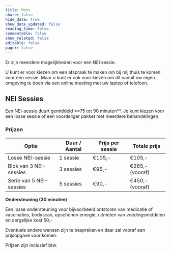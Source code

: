 ```yaml
---
title: Mens
share: false
hide_date: true
show_date_updated: false
reading_time: false
commentable: false
show_related: false
editable: false
pager: false
---
```


Er zijn meerdere mogelijkheden voor een NEI sessie.

<p>U kunt er voor kiezen om een afspraak te maken om bij mij thuis te komen voor een sessie.
Maar u kunt er ook voor kiezen om dit vanuit uw eigen omgeving te doen via een online meeting met uw laptop of telefoon.</p>

## NEI Sessies

<p>Een NEI-sessie duurt gemiddeld **75 tot 90 minuten**.  
Je kunt kiezen voor een losse sessie of een voordeliger pakket met meerdere behandelingen.</p>

### Prijzen

| Optie                          | Duur / Aantal | Prijs per sessie | Totale prijs   |
|--------------------------------|---------------|------------------|----------------|
| Losse NEI-sessie               | 1 sessie      | €105,-           | €105,-         |
| Blok van 3 NEI-sessies         | 3 sessies     | €95,-            | €285,- (vooraf)|
| Serie van 5 NEI-sessies        | 5 sessies     | €90,-            | €450,- (vooraf)|

**Ondersteuning (30 minuten)**

<p>Een losse ondersteuning voor bijvoorbeeld ontstoren van medicatie of vaccinaties, bodyscan, opschonen energie, uitmeten van voedingsmiddelen en dergelijke kost 50,-</p>

<p>Eventuele andere wensen zijn te bespreken en daar zal vooraf een prijsopgave voor komen.</p>

Prijzen zijn inclusief btw.

